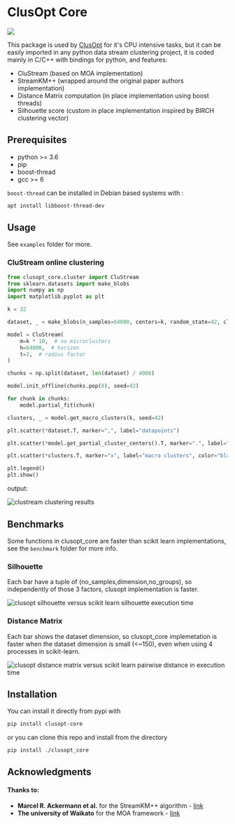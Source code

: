 # ClusOpt Core

<a href="https://pypi.python.org/pypi/clusopt_core"><img src="https://img.shields.io/pypi/v/clusopt_core.svg"></a>


This package is used by [ClusOpt](https://github.com/giuliano-oliveira/clusopt) for 
it's CPU intensive tasks, but it can be easily imported in any python data stream clustering project,
it is coded mainly in C/C++ with bindings for python, and features:

* CluStream (based on MOA implementation)
* StreamKM++ (wrapped around the original paper authors implementation)
* Distance Matrix computation (in place implementation using boost threads)
* Silhouette score (custom in place implementation inspired by BIRCH clustering vector)

## Prerequisites

* python >= 3.6
* pip
* boost-thread
* gcc >= 6

`boost-thread` can be installed in Debian based systems with :
```bash
apt install libboost-thread-dev
```

## Usage

See `examples` folder for more.

### CluStream online clustering

```python
from clusopt_core.cluster import CluStream
from sklearn.datasets import make_blobs
import numpy as np
import matplotlib.pyplot as plt

k = 32

dataset, _ = make_blobs(n_samples=64000, centers=k, random_state=42, cluster_std=0.1)

model = CluStream(
    m=k * 10,  # no microclusters
    h=64000,  # horizon
    t=2,  # radius factor
)

chunks = np.split(dataset, len(dataset) / 4000)

model.init_offline(chunks.pop(0), seed=42)

for chunk in chunks:
    model.partial_fit(chunk)

clusters, _ = model.get_macro_clusters(k, seed=42)

plt.scatter(*dataset.T, marker=",", label="datapoints")

plt.scatter(*model.get_partial_cluster_centers().T, marker=".", label="microclusters")

plt.scatter(*clusters.T, marker="x", label="macro clusters", color="black")

plt.legend()
plt.show()
```
output:

![clustream clustering results](https://github.com/giuliano-oliveira/clusopt_core/blob/master/examples/clustream.jpeg?raw=true) 

## Benchmarks
Some functions in clusopt_core are faster than scikit learn implementations, see  the `benchmark` folder for more info.

### Silhouette
Each bar have a tuple of (no_samples,dimension,no_groups), so independently of those 3 factors, clusopt implementation is faster.

![clusopt silhouette versus scikit learn silhouette execution time](https://github.com/giuliano-oliveira/clusopt_core/blob/master/benchmark/silhouette.jpeg?raw=true)

### Distance Matrix

Each bar shows the dataset dimension, so clusopt_core implemetation is faster when the dataset dimension is small (<~150), even when using 4 processes in scikit-learn.

![clusopt distance matrix versus scikit learn pairwise distance in execution time](https://github.com/giuliano-oliveira/clusopt_core/blob/master/benchmark/dist_matrix.jpeg?raw=true)

## Installation
You can install it directly from pypi with 
```bash
pip install clusopt-core
```
or you can clone this repo and install from the directory
```bash
pip install ./clusopt_core
```
## Acknowledgments

#### Thanks to:
* **Marcel R. Ackermann et al.** for the StreamKM++ algorithm - [link](https://cs.uni-paderborn.de/cuk/forschung/abgeschlossene-projekte/dfg-schwerpunktprogramm-1307/streamkm/)
* **The university of Waikato** for the MOA framework - [link](https://moa.cms.waikato.ac.nz/)